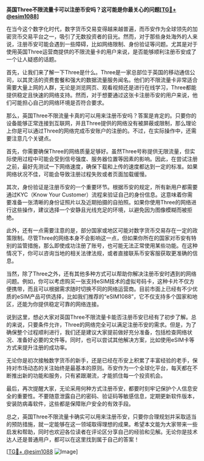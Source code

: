 **英国Three不限流量卡可以注册币安吗？这可能是你最关心的问题[[TG💪+ @esim1088](https://t.me/s/esim1088)]**

在当今这个数字化时代，数字货币交易变得越来越普遍，而币安作为全球领先的加密货币交易平台之一，吸引了无数投资者的目光。然而，对于那些身处海外的人来说，注册币安可能会遇到一些障碍，比如网络限制、身份验证等问题。尤其是对于使用英国Three运营商提供的不限流量卡的用户来说，是否能够顺利注册币安成了一个让人疑惑的话题。

首先，让我们来了解一下Three是什么。Three是一家总部位于英国的移动通信公司，以其灵活的资费套餐和强大的数据流量服务闻名。他们的不限流量卡非常适合需要大量上网的人群，无论是浏览网页、观看视频还是进行在线学习，Three都能提供稳定且快速的网络支持。然而，对于想要通过这张卡注册币安的用户来说，他们可能担心自己的网络环境是否符合要求。

那么，英国Three不限流量卡真的可以用来注册币安吗？答案是肯定的。只要你的设备能够正常连接到互联网，并且Three提供的网络没有被屏蔽或限制，那么理论上你是可以通过Three的网络完成币安账户的注册的。不过，在实际操作中，还需要注意几个关键点。

首先，你需要确保Three的网络质量足够好。虽然Three号称提供无限流量，但实际使用过程中可能会受到信号强度、服务器位置等因素的影响。因此，在尝试注册之前，最好先测试一下网络速度，确保下载和上传的速度都达到一定的标准。如果网络状况不佳，可能会导致注册过程失败或者页面加载缓慢。

其次，身份验证是注册币安的一个重要环节。根据币安的规定，所有新用户都需要通过KYC（Know Your Customer）流程来验证自己的身份信息。这意味着你需要准备一张清晰的身份证照片以及近期拍摄的自拍照。如果你使用Three的网络进行这些操作，建议选择一个安静且光线充足的环境，以避免因为图像模糊而被拒绝。

此外，还有一点需要注意的是，部分国家或地区可能对数字货币交易存在一定的政策限制。尽管Three的网络本身不会影响这一点，但如果你所在的国家对币安有特别的监管措施，那么即使成功注册了账号，也可能无法正常使用某些功能。在这种情况下，你可以咨询当地的相关法律法规，或者直接联系币安客服获取更准确的信息。

当然，除了Three之外，还有其他多种方式可以帮助你解决注册币安时遇到的网络问题。例如，你可以考虑购买一张支持eSIM技术的虚拟号码卡，这种卡片不仅方便携带，而且可以根据需求随时切换不同的网络运营商。目前市面上已经有不少优质的eSIM产品可供选择，比如我们推荐的“eSIM1088”，它不仅支持多个国家和地区，还能为你提供稳定可靠的网络连接。

说到这里，想必大家对英国Three不限流量卡能否注册币安已经有了初步了解。总的来说，只要条件允许，Three的网络完全可以满足注册币安的需求。但是，为了确保整个过程顺利进行，我们还是建议大家提前做好充分准备，包括检查网络状况、准备好必要的文件等。同时，也可以尝试其他解决方案，比如使用eSIM卡等方式来提升注册的成功率。

无论你是初次接触数字货币的新手，还是已经在币安上积累了丰富经验的老手，保持对市场动态的关注始终是最基本的原则。币安作为一个全球化平台，每天都在不断推出新的功能和服务，只有紧跟潮流，才能抓住每一个投资机会。

最后，再次提醒大家，无论采用何种方式注册币安，都要时刻牢记保护个人信息安全的重要性。不要随意泄露自己的密码、验证码等敏感信息，定期更新软件版本，安装防病毒软件，这些都是保障账户安全的有效手段。

总之，英国Three不限流量卡确实可以用来注册币安，只要你合理规划并采取适当的预防措施，就一定能够在这一领域取得理想的成果。希望本文能为大家带来一些启发和帮助，同时也欢迎各位读者在评论区分享自己的经验和见解。无论你是技术达人还是普通用户，都可以在这里找到属于自己的答案！

[[TG💪+ @esim1088](https://t.me/s/esim1088) ![Image](https://i.postimg.cc/4NQfJmqS/Snipaste-2025-05-13-00-14-12.png)]